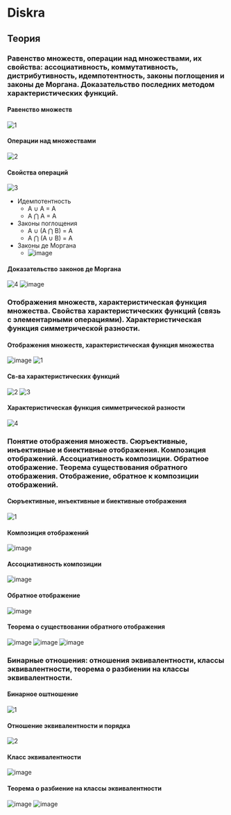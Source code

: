 # Diskra
## Теория
### Равенство множеств, операции над множествами, их свойства: ассоциативность, коммутативность, дистрибутивность, идемпотентность, законы поглощения и законы де Моргана. Доказательство последних методом характеристических функций.

#### Равенство множеств
![1](https://user-images.githubusercontent.com/72094319/147854764-50aac12b-6352-48ad-9fa8-c9f973549ab6.jpg)

#### Операции над множествами
![2](https://user-images.githubusercontent.com/72094319/147854803-0c806b7a-92e6-4310-9202-b799e1715a55.jpg)

#### Свойства операций
![3](https://user-images.githubusercontent.com/72094319/147854766-7c0b7d35-3884-4087-ad2c-783c85bbe1bf.jpg)
* Идемпотентность
  + A ∪ A = A
  + A ⋂ A = A
* Законы поглощения
  + A ∪ (A ⋂ B) = A
  + A ⋂ (A ∪ B) = A
* Законы де Моргана
  + ![image](https://user-images.githubusercontent.com/72094319/147854856-5f3111ed-10b2-4738-beee-53f698026ec7.png)
#### Доказательство законов де Моргана
![4](https://user-images.githubusercontent.com/72094319/147854980-a88ab9dd-9be6-4467-8b3b-8d8bd8a801fc.jpg)
![image](https://user-images.githubusercontent.com/72094319/147854906-36ea47be-db62-40e8-a55c-07898f4893cc.png)

### Отображения множеств, характеристическая функция множества. Свойства характеристических функций (связь с элементарными операциями). Характеристическая функция симметрической разности.
#### Отображения множеств, характеристическая функция множества
![image](https://user-images.githubusercontent.com/72094319/147869345-8ee8b804-9dcf-498a-9335-b932001368d2.png)
![1](https://user-images.githubusercontent.com/72094319/147869229-f4297a2f-6e81-4084-ad65-69c779a319a1.jpg)
#### Св-ва характеристических функций
![2](https://user-images.githubusercontent.com/72094319/147869230-4952db0a-9ce6-4025-b9fa-e1804de7c512.jpg)
![3](https://user-images.githubusercontent.com/72094319/147869231-7d6d367b-106a-4e97-850e-e630fb23d016.jpg)
#### Характеристическая функция симметрической разности
![4](https://user-images.githubusercontent.com/72094319/147869232-4d06fc1b-95c0-4bb3-9308-e0551a0e2a41.jpg)

### Понятие отображения множеств. Сюръективные, инъективные и биективные отображения. Композиция отображений. Ассоциативность композиции. Обратное отображение. Теорема существования обратного отображения. Отображение, обратное к композиции отображений.
#### Сюръективные, инъективные и биективные отображения
![1](https://user-images.githubusercontent.com/72094319/147869377-bcc74f38-8031-4601-b418-62c3bdc140f8.jpg)
#### Композиция отображений
![image](https://user-images.githubusercontent.com/72094319/147869402-c4138eb7-1f12-41de-8c4c-3d30c3e9fb18.png)
#### Ассоциативность композиции
![image](https://user-images.githubusercontent.com/72094319/147869447-e9117879-feca-45e6-ab5d-edb24b1b456a.png)
#### Обратное отображение
![image](https://user-images.githubusercontent.com/72094319/147869620-3b3c014e-a62f-4b25-a071-252eb14be8b6.png)
#### Теорема о существовании обратного отображения
![image](https://user-images.githubusercontent.com/72094319/147869580-684fd0bd-18d3-4c5a-becf-c83e019a7a65.png)
![image](https://user-images.githubusercontent.com/72094319/147869593-f487fca7-285d-48ef-8632-9ff1e7e16f4b.png)
![image](https://user-images.githubusercontent.com/72094319/147869600-84a88c3b-b37f-4c33-bbd2-80e904bc341b.png)

### Бинарные отношения: отношения эквивалентности, классы эквивалентности, теорема о разбиении на классы эквивалентности.
#### Бинарное оштношение
![1](https://user-images.githubusercontent.com/72094319/147873578-f4448a4d-2c9d-466a-81c6-6ab03923d169.jpg)
#### Отношение эквивалентности и порядка
![2](https://user-images.githubusercontent.com/72094319/147873579-4dd9f90a-693c-46f5-8275-6e1da1e14b9d.jpg)
#### Класс эквивалентности
![image](https://user-images.githubusercontent.com/72094319/147873595-f6928421-427f-44ca-9ce7-f874a029b21b.png)
#### Теорема о разбиение на классы эквивалентности
![image](https://user-images.githubusercontent.com/72094319/147873611-102d45d7-ef0a-475c-8f3d-d99e7437d1c9.png)
![image](https://user-images.githubusercontent.com/72094319/147873787-d605d5a7-59ef-4252-ba3c-a8649716a9cc.png)
